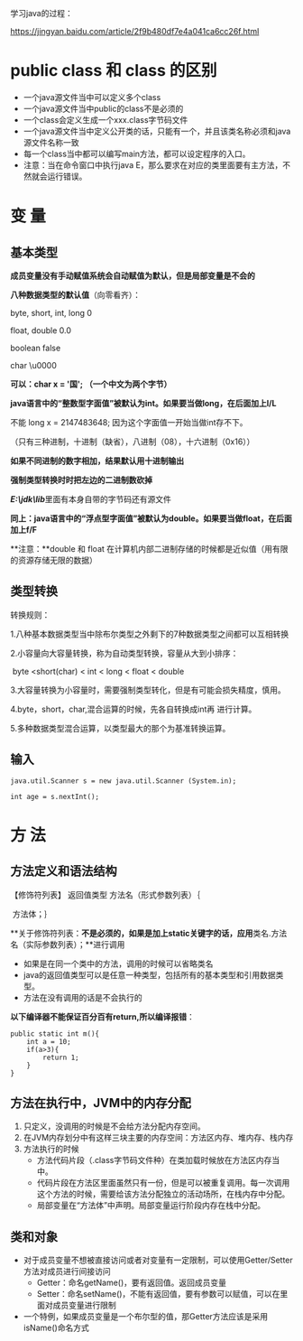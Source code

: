 学习java的过程：

<https://jingyan.baidu.com/article/2f9b480df7e4a041ca6cc26f.html>



# public class 和 class 的区别

- 一个java源文件当中可以定义多个class
- 一个java源文件当中public的class不是必须的
- 一个class会定义生成一个xxx.class字节码文件
- 一个java源文件当中定义公开类的话，只能有一个，并且该类名称必须和java源文件名称一致
- 每一个class当中都可以编写main方法，都可以设定程序的入口。
- 注意：当在命令窗口中执行java E，那么要求在对应的类里面要有主方法，不然就会运行错误。




# 变 量

## 基本类型

**成员变量没有手动赋值系统会自动赋值为默认，但是局部变量是不会的**

**八种数据类型的默认值**（向零看齐）：

byte, short, int, long			0

float, double 				0.0

boolean						false

char						\u0000

**可以：char x = '国'; （一个中文为两个字节）**

**java语言中的“整数型字面值”被默认为int。如果要当做long，在后面加上l/L**

不能  long x = 2147483648; 因为这个字面值一开始当做int存不下。

（只有三种进制，十进制（缺省），八进制（08），十六进制（0x16））

**如果不同进制的数字相加，结果默认用十进制输出**

**强制类型转换时时把左边的二进制数砍掉**

***E:\jdk\lib***里面有本身自带的字节码还有源文件

**同上：java语言中的“浮点型字面值”被默认为double。如果要当做float，在后面加上f/F**

**注意：**double 和 float 在计算机内部二进制存储的时候都是近似值（用有限的资源存储无限的数据）



## 类型转换

转换规则：

1.八种基本数据类型当中除布尔类型之外剩下的7种数据类型之间都可以互相转换

2.小容量向大容量转换，称为自动类型转换，容量从大到小排序：

​	byte <short(char) < int < long < float < double 

3.大容量转换为小容量时，需要强制类型转化，但是有可能会损失精度，慎用。

4.byte，short，char,混合运算的时候，先各自转换成int再 进行计算。

5.多种数据类型混合运算，以类型最大的那个为基准转换运算。



## 输入

`java.util.Scanner s = new java.util.Scanner (System.in);`

`int age = s.nextInt();`



# 方 法

## 方法定义和语法结构

【修饰符列表】 返回值类型  方法名（形式参数列表）｛

​	方法体；｝

**关于修饰符列表：**不是必须的，如果是加上static关键字的话，应用**类名.方法名（实际参数列表）；**进行调用

- 如果是在同一个类中的方法，调用的时候可以省略类名
- java的返回值类型可以是任意一种类型，包括所有的基本类型和引用数据类型。
- 方法在没有调用的话是不会执行的


**以下编译器不能保证百分百有return,所以编译报错**：

```
public static int m(){
    int a = 10;
    if(a>3){
        return 1;
    }
}
```



## 方法在执行中，JVM中的内存分配

1. 只定义，没调用的时候是不会给方法分配内存空间。
2. 在JVM内存划分中有这样三块主要的内存空间：方法区内存、堆内存、栈内存
3. 方法执行的时候
   - 方法代码片段（.class字节码文件种）在类加载时候放在方法区内存当中。
   - 代码片段在方法区里面虽然只有一份，但是可以被重复调用。每一次调用这个方法的时候，需要给该方法分配独立的活动场所，在栈内存中分配。
   - 局部变量在“方法体”中声明。局部变量运行阶段内存在栈中分配。





## 类和对象

- 对于成员变量不想被直接访问或者对变量有一定限制，可以使用Getter/Setter方法对成员进行间接访问
  - Getter：命名getName()，要有返回值。返回成员变量
  - Setter：命名setName()，不能有返回值，要有参数可以赋值，可以在里面对成员变量进行限制
- 一个特例，如果成员变量是一个布尔型的值，那Getter方法应该是采用isName()命名方式